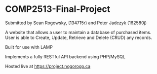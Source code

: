 # COMP2513-Final-Project

Submitted by Sean Rogowsky, (134715r) and  Peter Jadczyk (162580j)

A website that allows a user to maintain a database of purchased items.  User is able to Create, Update, Retrieve and Delete (CRUD) any records.

Built for use with LAMP

Implements a fully RESTful API backend using PHP/MySQL


Hosted live at https://project.nogorogo.ca
